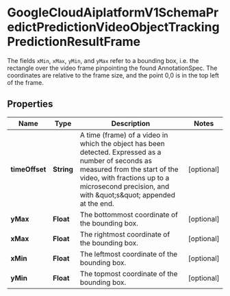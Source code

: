 

# GoogleCloudAiplatformV1SchemaPredictPredictionVideoObjectTrackingPredictionResultFrame

The fields `xMin`, `xMax`, `yMin`, and `yMax` refer to a bounding box, i.e. the rectangle over the video frame pinpointing the found AnnotationSpec. The coordinates are relative to the frame size, and the point 0,0 is in the top left of the frame.

## Properties

| Name | Type | Description | Notes |
|------------ | ------------- | ------------- | -------------|
|**timeOffset** | **String** | A time (frame) of a video in which the object has been detected. Expressed as a number of seconds as measured from the start of the video, with fractions up to a microsecond precision, and with \&quot;s\&quot; appended at the end. |  [optional] |
|**yMax** | **Float** | The bottommost coordinate of the bounding box. |  [optional] |
|**xMax** | **Float** | The rightmost coordinate of the bounding box. |  [optional] |
|**xMin** | **Float** | The leftmost coordinate of the bounding box. |  [optional] |
|**yMin** | **Float** | The topmost coordinate of the bounding box. |  [optional] |




